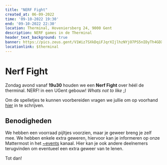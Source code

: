 ```yaml
---
title: "NERF Fight"
created_at: 06-09-2022 
time: '09-10-2022 19:30' 
end: '09-10-2022 22:30' 
location: Therminal, Hoveniersberg 24, 9000 Gent
description: NERF games in de Therminal
header_text_background: true 
banner: https://pics.zeus.gent/V1Wiz7SXkDqiFJqrXIjlhzNYjO7PS5nIDyTh4GDX.jpg
locationlink: $therminal
---
```


# Nerf Fight

Zondag avond vanaf **19u30** houden we een **Nerf Fight** over héél de therminal. NERF! in een UGent gebouw! *Whats not to like ;)* 

Om de spelletjes te kunnen voorbereiden vragen we jullie om op voorhand [hier][nerf] in te schrijven.

## Benodigheden

We hebben een voorraad pijltjes voorzien, maar je geweer breng je zelf mee.
We hebben enkele extra geweren, hiervoor kan je informeren op onze Mattermost in
het [~events][events] kanaal. Hier kan je ook andere deelnemers terugvinden om eventueel een extra geweer van te lenen.

Tot dan!

[events]: https://mattermost.zeus.gent/zeus/channels/events
[nerf]: https://event.fkgent.be/events/344
